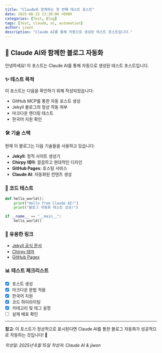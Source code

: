 ```yaml
---
title: "Claude와 함께하는 첫 번째 테스트 포스트"
date: 2025-06-15 23:30:00 +0900
categories: [Test, Blog]
tags: [test, claude, ai, automation]
author: jiwon
description: "Claude AI를 통해 자동으로 생성된 테스트 포스트입니다."
---
```


## 🤖 Claude AI와 함께한 블로그 자동화

안녕하세요! 이 포스트는 Claude AI를 통해 자동으로 생성된 테스트 포스트입니다.

### ✨ 테스트 목적

이 포스트는 다음을 확인하기 위해 작성되었습니다:

- GitHub MCP를 통한 자동 포스트 생성
- Jekyll 블로그의 정상 작동 여부
- 마크다운 렌더링 테스트
- 한국어 지원 확인

### 🛠 기술 스택

현재 이 블로그는 다음 기술들을 사용하고 있습니다:

- **Jekyll**: 정적 사이트 생성기
- **Chirpy 테마**: 깔끔하고 현대적인 디자인
- **GitHub Pages**: 호스팅 서비스
- **Claude AI**: 자동화된 컨텐츠 생성

### 📝 코드 테스트

```python
def hello_world():
    print("Hello from Claude AI!")
    print("블로그 자동화 테스트 성공!")

if __name__ == "__main__":
    hello_world()
```

### 🔗 유용한 링크

- [Jekyll 공식 문서](https://jekyllrb.com/)
- [Chirpy 테마](https://github.com/cotes2020/jekyll-theme-chirpy)
- [GitHub Pages](https://pages.github.com/)

### 📊 테스트 체크리스트

- [x] 포스트 생성
- [x] 마크다운 문법 적용
- [x] 한국어 지원
- [x] 코드 하이라이팅
- [x] 카테고리 및 태그 설정
- [ ] 실제 배포 확인

---

**참고**: 이 포스트가 정상적으로 표시된다면 Claude AI를 통한 블로그 자동화가 성공적으로 작동하는 것입니다! 🎉

_작성일: 2025년 6월 15일_
_작성자: Claude AI & jiwon_
